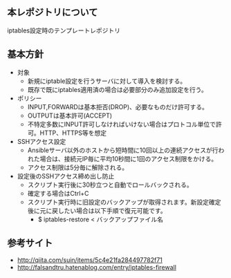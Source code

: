 ## 本レポジトリについて
iptables設定時のテンプレートレポジトリ

## 基本方針
- 対象
  - 新規にiptable設定を行うサーバに対して導入を検討する。
  - 既存で既にiptables適用済の場合は必要部分のみ追加設定を行う。
- ポリシー
  - INPUT,FORWARDは基本拒否(DROP)、必要なものだけ許可する。
  - OUTPUTは基本許可(ACCEPT)
  - 不特定多数にINPUT許可しなければいけない場合はプロトコル単位で許可。HTTP、HTTPS等を想定
- SSHアクセス設定
  - Ansibleサーバ以外のホストから短時間に10回以上の連続アクセスが行われた場合は、接続元IP毎に平均10秒間に1回のアクセス制限をかける。
  - アクセス制限は5分毎に解除される。
- 設定後のSSHアクセス締め出し防止
  - スクリプト実行後に30秒立つと自動でロールバックされる。
  - 確定する場合はCtrl+C
  - スクリプト実行時に旧設定のバックアップが取得されます。新設定確定後に元に戻したい場合は以下手順で復元可能です。
    - $ iptables-restore < バックアップファイル名

## 参考サイト
- http://qiita.com/suin/items/5c4e21fa284497782f71
- http://falsandtru.hatenablog.com/entry/iptables-firewall
